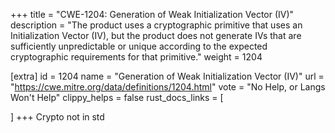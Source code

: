 +++
title = "CWE-1204: Generation of Weak Initialization Vector (IV)"
description	= "The product uses a cryptographic primitive that uses an Initialization Vector (IV), but the product does not generate IVs that are sufficiently unpredictable or unique according to the expected cryptographic requirements for that primitive."
weight = 1204

[extra]
id = 1204
name = "Generation of Weak Initialization Vector (IV)"
url = "https://cwe.mitre.org/data/definitions/1204.html"
vote = "No Help, or Langs Won't Help"
clippy_helps = false
rust_docs_links = [
	
]
+++
Crypto not in std
